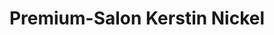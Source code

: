 ---
title: "Premium-Salon Kerstin Nickel"
url: /nauen/premium-salon-kerstin-nickel/
shop: Friseur
---